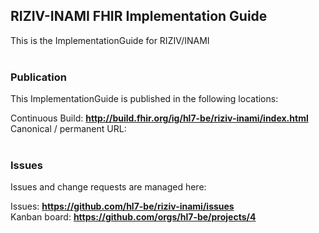 RIZIV-INAMI FHIR Implementation Guide
---
This is the ImplementationGuide for RIZIV/INAMI
<br> </br>
###
### Publication
This ImplementationGuide is published in the following locations:

Continuous Build: __http://build.fhir.org/ig/hl7-be/riziv-inami/index.html__  
Canonical / permanent URL: 
<br> </br>

### Issues
Issues and change requests are managed here:  

Issues:  __https://github.com/hl7-be/riziv-inami/issues__  
Kanban board:  __https://github.com/orgs/hl7-be/projects/4__  


